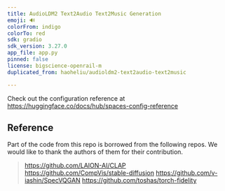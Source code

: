 ```yaml
---
title: AudioLDM2 Text2Audio Text2Music Generation
emoji: 🔊
colorFrom: indigo
colorTo: red
sdk: gradio
sdk_version: 3.27.0
app_file: app.py
pinned: false
license: bigscience-openrail-m
duplicated_from: haoheliu/audioldm2-text2audio-text2music

---
```


Check out the configuration reference at https://huggingface.co/docs/hub/spaces-config-reference

## Reference
Part of the code from this repo is borrowed from the following repos. We would like to thank the authors of them for their contribution. 

> https://github.com/LAION-AI/CLAP
> https://github.com/CompVis/stable-diffusion
> https://github.com/v-iashin/SpecVQGAN 
> https://github.com/toshas/torch-fidelity